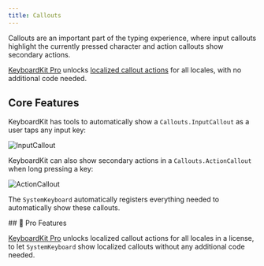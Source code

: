 ```yaml
---
title: Callouts
---
```


Callouts are an important part of the typing experience, where input callouts highlight the currently pressed character and action callouts show secondary actions.

[KeyboardKit Pro][Pro] unlocks [localized callout actions](#pro) for all locales, with no additional code needed.


## Core Features
KeyboardKit has tools to automatically show a ``Callouts.InputCallout`` as a user taps any input key:

![InputCallout]({{page.assets}}inputcallout-350.jpg)

KeyboardKit can also show secondary actions in a ``Callouts.ActionCallout`` when long pressing a key:

![ActionCallout]({{page.assets}}actioncallout-350.jpg)

The `SystemKeyboard` automatically registers everything needed to automatically show these callouts.


<a name="pro">
## 👑 Pro Features

[KeyboardKit Pro][Pro] unlocks localized callout actions for all locales in a license, to let `SystemKeyboard` show localized callouts without any additional code needed.



[Pro]: /pro
